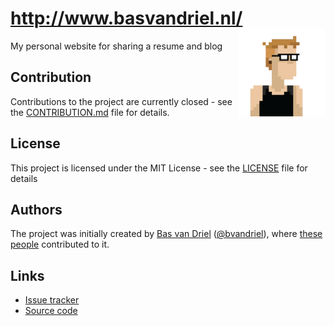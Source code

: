 # http://www.basvandriel.nl/ <img src="assets/images/profile-pictures/bas-pixelated-white.png" height="140px" width="140px" align="right" />


My personal website for sharing a resume and blog

## Contribution
Contributions to the project are currently closed - see the [CONTRIBUTION.md](CONTRIBUTION.md) file for details.

## License

This project is licensed under the MIT License - see the [LICENSE](LICENSE.md) file for details

## Authors
The project was initially created by [Bas van Driel](https://github.com/basvandriel "Personal GitHub page") ([@bvandriel](https://twitter.com/bvandriel "Personal Twitter page")), where [these people](https://github.com/basvandriel/WWW/graphs/contributors) contributed to it.

## Links

* [Issue tracker](https://github.com/basvandriel/WWW/issues)
* [Source code](https://github.com/basvandriel/WWW)